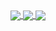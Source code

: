 
<a href="https://github.com/thomas-pegot/esp32-motion">
  <img align="center" src="https://github-readme-stats.vercel.app/api/pin/?username=thomas-pegot&repo=esp32-motion&show_icons=true&theme=radical&bg_color=1F222E&title_color=1FF750&hide_border=true" />
</a>

<a href="https://github.com/thomas-pegot/camera_web_server">
  <img align="center" src="https://github-readme-stats.vercel.app/api/pin/?username=thomas-pegot&repo=camera_web_server&show_icons=true&theme=radical&bg_color=1F222E&title_color=1FF750&hide_border=true&icon_color=F8D866" />
</a>

<a href="https://github.com/thomas-pegot/gpumeanshift">
  <img align="center" src="https://github-readme-stats.vercel.app/api/pin/?username=thomas-pegot&repo=gpumeanshift&show_icons=true&theme=radical&bg_color=1F222E&title_color=1FF750&hide_border=true&icon_color=F8D866" />
</a>

<a href="https://github.com/thomas-pegot/TasmotaWebcam">
  <img align="center" src="https://github-readme-stats.vercel.app/api/pin/?username=thomas-pegot&repo=TasmotaWebcam&show_icons=true&theme=radical&bg_color=1F222E&title_color=1FF750&hide_border=true&icon_color=F8D866 />
</a>

